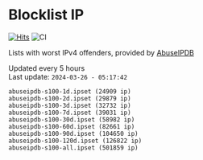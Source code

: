 # Blocklist IP

[![Hits](https://hits.seeyoufarm.com/api/count/incr/badge.svg?url=https%3A%2F%2Fgithub.com%2Fborestad%2Fblocklist-ip%2F&count_bg=%2379C83D&title_bg=%23555555&icon=&icon_color=%23E7E7E7&title=hits&edge_flat=false)](https://hits.seeyoufarm.com)  ![CI](https://img.shields.io/github/workflow/status/borestad/blocklist-ip/CI?style=flat-square)

Lists with worst IPv4 offenders, provided by [AbuseIPDB](https://www.abuseipdb.com/)

<!-- FOOTER-PLACEHOLDER -->
Updated every 5 hours<br>
Last update: `2024-03-26 - 05:17:42`
```
abuseipdb-s100-1d.ipset (24909 ip)
abuseipdb-s100-2d.ipset (29879 ip)
abuseipdb-s100-3d.ipset (32732 ip)
abuseipdb-s100-7d.ipset (39031 ip)
abuseipdb-s100-30d.ipset (58982 ip)
abuseipdb-s100-60d.ipset (82661 ip)
abuseipdb-s100-90d.ipset (104650 ip)
abuseipdb-s100-120d.ipset (126822 ip)
abuseipdb-s100-all.ipset (501859 ip)
```
